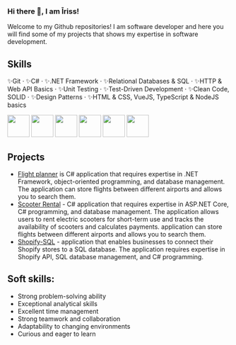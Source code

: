 ### Hi there 👋, I am Īriss!

Welcome to my Github repositories! 
I am software developer and here you will find some of my projects that shows my expertise in software development.

## Skills

✨Git · ✨C# · ✨.NET Framework · ✨Relational Databases & SQL · ✨HTTP & Web API Basics · ✨Unit Testing · ✨Test-Driven Development · ✨Clean Code, SOLID · ✨Design Patterns · ✨HTML & CSS, VueJS, TypeScript & NodeJS basics

<img src="https://cdn.worldvectorlogo.com/logos/c--4.svg" weight="50" height="50"> <img src="https://cdn.worldvectorlogo.com/logos/typescript-2.svg" weight="50" height="50"> <img src="https://cdn.worldvectorlogo.com/logos/visual-studio-code-1.svg" weight="50" height="50"> <img src="https://cdn.worldvectorlogo.com/logos/visual-studio-2013.svg" weight="50" height="50"> <img src="https://cdn.worldvectorlogo.com/logos/git.svg" weight="50" height="50"> <img src="https://cdn.worldvectorlogo.com/logos/jetbrains-1.svg" weight="50" height="50">

## Projects  

* [Flight planner](https://github.com/GreenZeb/Flight_Planner) is C# application that requires expertise in .NET Framework, object-oriented programming, and database management. The application can store flights between different airports and allows you to search them.
* [Scooter Rental](https://github.com/KristineKem/Scooter-Rental) - C# application that requires expertise in ASP.NET Core, C# programming, and database management. The application allows users to rent electric scooters for short-term use and tracks the availability of scooters and calculates payments. application can store flights between different airports and allows you to search them.
* [Shopify-SQL](https://github.com/GreenZeb/SQL-Training) - application that enables businesses to connect their Shopify stores to a SQL database. The application requires expertise in Shopify API, SQL database management, and C# programming.

## Soft skills:  
* Strong problem-solving ability
* Exceptional analytical skills
* Excellent time management
* Strong teamwork and collaboration
* Adaptability to changing environments
* Curious and eager to learn

<!--
**GreenZeb/GreenZeb** is a ✨ _special_ ✨ repository because its `README.md` (this file) appears on your GitHub profile.

Here are some ideas to get you started:

- 🔭 I’m currently working on ...
- 🌱 I’m currently learning ...
- 👯 I’m looking to collaborate on ...
- 🤔 I’m looking for help with ...
- 💬 Ask me about ...
- 📫 How to reach me: ...
- 😄 Pronouns: ...
- ⚡ Fun fact: ...
-->
